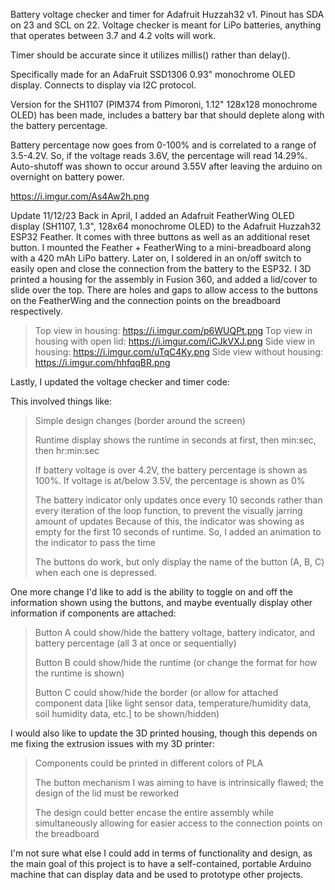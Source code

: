 Battery voltage checker and timer for Adafruit Huzzah32 v1. Pinout has SDA on 23 and SCL on 22. Voltage checker is meant for LiPo batteries, anything that operates between 3.7 and 4.2 volts will work.

Timer should be accurate since it utilizes millis() rather than delay().

Specifically made for an AdaFruit SSD1306 0.93" monochrome OLED display. Connects to display via I2C protocol.

Version for the SH1107 (PIM374 from Pimoroni, 1.12" 128x128 monochrome OLED) has been made, includes a battery bar that should deplete along with the battery percentage.

Battery percentage now goes from 0-100% and is correlated to a range of 3.5-4.2V. So, if the voltage reads 3.6V, the percentage will read 14.29%. Auto-shutoff was shown to occur around 3.55V after leaving the arduino on overnight on battery power.

https://i.imgur.com/As4Aw2h.png

Update 11/12/23
Back in April, I added an Adafruit FeatherWing OLED display (SH1107, 1.3", 128x64 monochrome OLED) to the Adafruit Huzzah32 ESP32 Feather. It comes with three buttons as well as an additional reset button.
I mounted the Feather + FeatherWing to a mini-breadboard along with a 420 mAh LiPo battery.
Later on, I soldered in an on/off switch to easily open and close the connection from the battery to the ESP32.
I 3D printed a housing for the assembly in Fusion 360, and added a lid/cover to slide over the top. There are holes and gaps to allow access to the buttons on the FeatherWing and the connection points on the breadboard respectively.

>Top view in housing:                   https://i.imgur.com/p6WUQPt.png
>Top view in housing with open lid:     https://i.imgur.com/iCJkVXJ.png
>Side view in housing:                  https://i.imgur.com/uTqC4Ky.png
>Side view without housing:             https://i.imgur.com/hhfqqBR.png

Lastly, I updated the voltage checker and timer code:

This involved things like:
>Simple design changes (border around the screen)
>
>Runtime display shows the runtime in seconds at first, then min:sec, then hr:min:sec
>
>If battery voltage is over 4.2V, the battery percentage is shown as 100%. If voltage is at/below 3.5V, the percentage is shown as 0%
>
>The battery indicator only updates once every 10 seconds rather than every iteration of the loop function, to prevent the visually jarring amount of updates
  >Because of this, the indicator was showing as empty for the first 10 seconds of runtime. So, I added an animation to the indicator to pass the time
>
>The buttons do work, but only display the name of the button (A, B, C) when each one is depressed.

One more change I'd like to add is the ability to toggle on and off the information shown using the buttons, and maybe eventually display other information if components are attached:
>Button A could show/hide the battery voltage, battery indicator, and battery percentage (all 3 at once or sequentially)
>
>Button B could show/hide the runtime (or change the format for how the runtime is shown)
>
>Button C could show/hide the border (or allow for attached component data [like light sensor data, temperature/humidity data, soil humidity data, etc.] to be shown/hidden)

I would also like to update the 3D printed housing, though this depends on me fixing the extrusion issues with my 3D printer:
>Components could be printed in different colors of PLA
>
>The button mechanism I was aiming to have is intrinsically flawed; the design of the lid must be reworked
>
>The design could better encase the entire assembly while simultaneously allowing for easier access to the connection points on the breadboard

I'm not sure what else I could add in terms of functionality and design, as the main goal of this project is to have a self-contained, portable Arduino machine that can display data and be used to prototype other projects.
